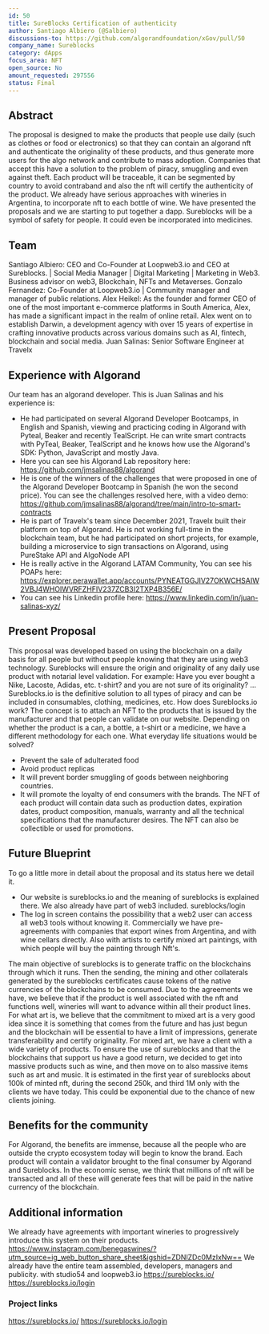 ```yaml
---
id: 50
title: SureBlocks Certification of authenticity
author: Santiago Albiero (@Salbiero)
discussions-to: https://github.com/algorandfoundation/xGov/pull/50
company_name: Sureblocks
category: dApps
focus_area: NFT
open_source: No
amount_requested: 297556
status: Final
---
```


## Abstract
The proposal is designed to make the products that people use daily (such as clothes or food or electronics) so that they can contain an algorand nft and authenticate the originality of these products, and thus generate more users for the algo network and contribute to mass adoption.
Companies that accept this have a solution to the problem of piracy, smuggling and even against theft.
Each product will be traceable, it can be segmented by country to avoid contraband and also the nft will certify the authenticity of the product.
We already have serious approaches with wineries in Argentina, to incorporate nft to each bottle of wine. We have presented the proposals and we are starting to put together a dapp.
Sureblocks will be a symbol of safety for people. It could even be incorporated into medicines.

## Team
Santiago Albiero: CEO and Co-Founder at Loopweb3.io and CEO at Sureblocks. | Social Media Manager | Digital Marketing | Marketing in Web3. Business advisor on web3, Blockchain, NFTs and Metaverses.
Gonzalo Fernandez: Co-Founder at Loopweb3.io | Community manager and manager of public relations.
Alex Heikel: As the founder and former CEO of one of the most important e-commerce platforms in South America, Alex, has made a significant impact in the realm of online retail. Alex went on to establish Darwin, a development agency with over 15 years of expertise in crafting innovative products across various domains such as AI, fintech, blockchain and social media.
Juan Salinas: Senior Software Engineer at Travelx

## Experience with Algorand
Our team has an algorand developer. This is Juan Salinas and his experience is:
- He had participated on several Algorand Developer Bootcamps, in English and Spanish, viewing and practicing coding in Algorand with Pyteal, Beaker and recently TealScript. He can write smart contracts with PyTeal, Beaker, TealScript and he knows how use the Algorand's SDK: Python, JavaScript and mostly Java.
- Here you can see his Algorand Lab repository here: https://github.com/jmsalinas88/algorand
- He is one of the winners of the challenges that were proposed in one of the Algorand Developer Bootcamp in Spanish (he won the second price). You can see the challenges resolved here, with a video demo: https://github.com/jmsalinas88/algorand/tree/main/intro-to-smart-contracts
- He is part of Travelx's team since December 2021, Travelx built their platform on top of Algorand. He is not working full-time in the blockchain team, but he had participated on short projects, for example, building a microservice to sign transactions on Algorand, using PureStake API and AlgoNode API
- He is really active in the Algorand LATAM Community, You can see his POAPs here: https://explorer.perawallet.app/accounts/PYNEATGGJIV27OKWCHSAIW2VBJ4WHOIWVRFZHFIV237ZCB3I2TXP4B356E/
- You can see his Linkedin profile here: https://www.linkedin.com/in/juan-salinas-xyz/

## Present Proposal
This proposal was developed based on using the blockchain on a daily basis for all people but without people knowing that they are using web3 technology. Sureblocks will ensure the origin and originality of any daily use product with notarial level validation.
For example:
Have you ever bought a Nike, Lacoste, Adidas, etc. t-shirt? and you are not sure of its originality? ... Sureblocks.io is the definitive solution to all types of piracy and can be included in consumables, clothing, medicines, etc.
How does Sureblocks.io work?
The concept is to attach an NFT to the products that is issued by the manufacturer and that people can validate on our website.
Depending on whether the product is a can, a bottle, a t-shirt or a medicine, we have a different methodology for each one.
What everyday life situations would be solved?
- Prevent the sale of adulterated food
- Avoid product replicas
- It will prevent border smuggling of goods between neighboring countries.
- It will promote the loyalty of end consumers with the brands.
The NFT of each product will contain data such as production dates, expiration dates, product composition, manuals, warranty and all the technical specifications that the manufacturer desires. The NFT can also be collectible or used for promotions.

## Future Blueprint
To go a little more in detail about the proposal and its status here we detail it.
- Our website is sureblocks.io and the meaning of sureblocks is explained there. We also already have part of web3 included. sureblocks/login
- The log in screen contains the possibility that a web2 user can access all web3 tools without knowing it.
Commercially we have pre-agreements with companies that export wines from Argentina, and with wine cellars directly.
Also with artists to certify mixed art paintings, with which people will buy the painting through Nft's.

The main objective of sureblocks is to generate traffic on the blockchains through which it runs. Then the sending, the mining and other collaterals generated by the sureblocks certificates cause tokens of the native currencies of the blockchains to be consumed.
Due to the agreements we have, we believe that if the product is well associated with the nft and functions well, wineries will want to advance within all their product lines. For what art is, we believe that the commitment to mixed art is a very good idea since it is something that comes from the future and has just begun and the blockchain will be essential to have a limit of impressions, generate transferability and certify originality. For mixed art, we have a client with a wide variety of products.
To ensure the use of sureblocks and that the blockchains that support us have a good return, we decided to get into massive products such as wine, and then move on to also massive items such as art and music.
It is estimated in the first year of sureblocks about 100k of minted nft, during the second 250k, and third 1M only with the clients we have today. This could be exponential due to the chance of new clients joining.

## Benefits for the community
For Algorand, the benefits are immense, because all the people who are outside the crypto ecosystem today will begin to know the brand. Each product will contain a validator brought to the final consumer by Algorand and Sureblocks.
In the economic sense, we think that millions of nft will be transacted and all of these will generate fees that will be paid in the native currency of the blockchain.

## Additional information
We already have agreements with important wineries to progressively introduce this system on their products. 
https://www.instagram.com/benegaswines/?utm_source=ig_web_button_share_sheet&igshid=ZDNlZDc0MzIxNw==
We already have the entire team assembled, developers, managers and publicity. with studio54 and loopweb3.io
https://sureblocks.io/
https://sureblocks.io/login

### Project links
https://sureblocks.io/
https://sureblocks.io/login
